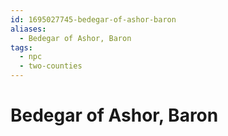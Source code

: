 ```yaml
---
id: 1695027745-bedegar-of-ashor-baron
aliases:
  - Bedegar of Ashor, Baron
tags:
  - npc
  - two-counties
---
```


# Bedegar of Ashor, Baron
